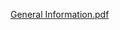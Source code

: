 
[General Information.pdf](https://github.com/josengugi/josengugi/files/7611551/General.Information.pdf)
